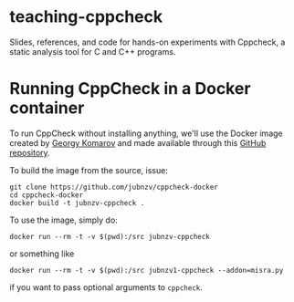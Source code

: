 # teaching-cppcheck
Slides, references, and code for hands-on experiments with Cppcheck, a static analysis tool for C and C++ programs.

# Running CppCheck in a Docker container
To run CppCheck without installing anything, we'll use the Docker image created by [Georgy Komarov](https://github.com/jubnzv) and made available through this [GitHub repository](https://github.com/jubnzv/cppcheck-docker). 

To build the image from the source, issue:

```shell
git clone https://github.com/jubnzv/cppcheck-docker
cd cppcheck-docker
docker build -t jubnzv-cppcheck .
```

To use the image, simply do:

```shell
docker run --rm -t -v $(pwd):/src jubnzv-cppcheck
```

or something like

```shell
docker run --rm -t -v $(pwd):/src jubnzv1-cppcheck --addon=misra.py
```

if you want to pass optional arguments to `cppcheck`. 
